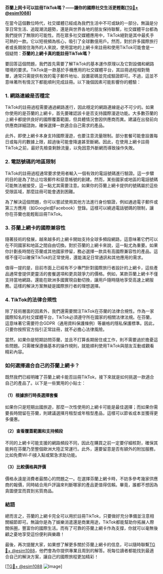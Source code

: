 **芬蘭上网卡可以註冊TikTok嗎？——讓你的國際社交生活更輕鬆[[TG💪+ @esim1088](https://t.me/s/esim1088)]**

在當今這個數位時代，社交媒體已經成為我們生活中不可或缺的一部分。無論是分享日常生活、追蹤潮流趨勢，還是與世界各地的朋友保持聯繫，社交媒體平台都為我們提供了無限的可能性。而在眾多社交媒體應用中，TikTok絕對是其中最炙手可熱的一款。它以短視頻為核心，吸引了全球數億用戶。然而，對於許多國際旅行者或長期居住海外的人來說，使用當地的上網卡來註冊和使用TikTok可能會是一個疑問：**芬蘭的上網卡真的能註冊TikTok嗎？**

要回答這個問題，我們首先需要了解TikTok的基本運作原理以及它對設備和網路環境的要求。TikTok是一款基於手機應用的社交媒體平台，其註冊過程相對簡單，通常只需提供有效的電子郵件地址、設置密碼並完成驗證即可。不過，這並不意味著所有情況下都能順利完成註冊。以下幾個因素可能影響你的體驗：

### **1. 網路連線是否穩定**
TikTok的註冊過程需要通過網路進行，因此穩定的網路連線是必不可少的。如果你使用的是芬蘭的上網卡，首先要確認該卡是否支持國際漫遊功能。大多數芬蘭的上網卡都提供良好的國際覆蓋範圍，但具體情況會因供應商而異。建議在出發前向供應商詳細諮詢，確保選擇一款適合自己需求的產品。

此外，即使上網卡本身支持國際漫遊，也要注意流量限制。部分套餐可能會設置每日或每月的數據上限，超過後可能會降速甚至斷網。因此，在使用上網卡註冊TikTok之前，最好先檢查剩餘流量，以免因意外斷網而導致操作失敗。

### **2. 電話號碼的地區限制**
TikTok的註冊過程通常要求使用者輸入一個有效的電話號碼進行驗證。這一步驟的目的是為了防止垃圾郵件和惡意帳號的創建。然而，某些國家或地區的電話號碼可能無法被接受，這一點尤其需要注意。如果你的芬蘭上網卡提供的號碼屬於這些受限區域，那麼註冊可能會遇到困難。

為了解決這個問題，你可以嘗試使用其他方法進行身份驗證，例如通過電子郵件或第三方應用（如Google或Facebook）登錄。這樣可以繞過電話號碼的限制，讓你在芬蘭也能輕鬆註冊TikTok。

### **3. 芬蘭上網卡的國際兼容性**
隨著技術的發展，越來越多的上網卡開始支持全球多頻段網路，這意味著它們可以在不同國家和地區之間自由切換。對於芬蘭的上網卡來說，這一點尤為重要。如果你計劃長時間在芬蘭或其他國家停留，務必選擇一款具有高國際兼容性的產品。這樣不僅可以確保TikTok的正常使用，還能滿足日常通訊和其他應用的需求。

值得一提的是，目前市面上已經有不少專門針對國際旅行者設計的上網卡，這些產品通常會提供更靈活的套餐選項和更具競爭力的價格。例如，某款芬蘭上網卡不僅支持當地網路，還能在歐洲多國實現自動切換，讓用戶隨時隨地享受高速上網服務。這樣的解決方案無疑是國際旅行者的理想選擇。

### **4. TikTok的法律合規性**
除了技術層面的因素外，我們還需要關注TikTok在芬蘭的法律合規性。作為一家國際知名的社交媒體平台，TikTok必須遵守所在國家的相關法律法規。在芬蘭，這意味著它需要符合GDPR（通用資料保護條例）等嚴格的隱私保護標準。因此，只要你按照官方指引正常註冊，就不必擔心法律風險。

當然，如果你是短期訪問芬蘭，並且不打算長期居住或工作，則不需要過於擔憂這些問題。只需確保遵循基本的操作規則，就能順利使用TikTok與朋友互動或觀看精彩內容。

### **如何選擇適合自己的芬蘭上網卡？**
既然我們已經明確了芬蘭上網卡能否註冊TikTok，接下來就是如何挑選一款適合自己的產品了。以下是一些實用的小貼士：

#### **（1）根據旅行時長選擇套餐**
如果你只是短期出國旅遊，那麼一次性使用的上網卡可能是最佳選擇；而如果你需要長時間留在芬蘭，則建議選擇月租型或年租型產品，這樣可以節省成本並獲得更多優惠。

#### **（2）查看覆蓋範圍和支持頻段**
不同的上網卡可能支援的網路頻段不同，因此在購買之前一定要仔細核對，確保其能夠在芬蘭乃至整個歐洲大陸正常運行。此外，還要留意是否有額外的附加服務，比如免費Wi-Fi接入點或緊急求助功能。

#### **（3）比較價格與評價**
價格永遠是消費者最關心的問題之一。在選擇芬蘭上網卡時，不妨多參考幾家供應商的報價，同時結合用戶評論來判斷哪家的產品更值得信賴。畢竟，誰都不想因為貪圖便宜而買到劣質商品。

### **結語**
總而言之，芬蘭的上網卡完全可以用於註冊TikTok，只要做好充分準備並注意相關細節即可。無論你是為了娛樂消遣還是商業用途，TikTok都能幫助你拓展人際關係圈，豐富你的國際生活。而有了可靠的芬蘭上網卡作為支撐，你就可以毫無後顧之憂地享受這份便利與樂趣！

最後，再次提醒大家，如果想了解更多關於芬蘭上網卡的信息，可以隨時聯繫[TG💪+ @esim1088](https://t.me/s/esim1088)，他們會為你提供專業且周到的解答。祝每位讀者都能找到最適合自己的解決方案，讓自己的國際旅程更加精彩！

[[TG💪+ @esim1088](https://t.me/s/esim1088) ![Image](https://i.postimg.cc/4NQfJmqS/Snipaste-2025-05-13-00-14-12.png)]